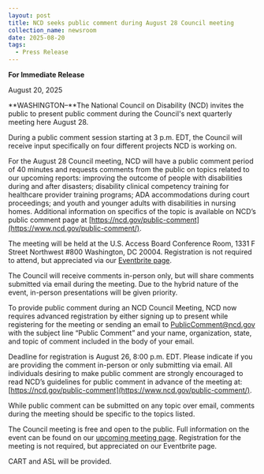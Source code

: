 ```yaml
---
layout: post
title: NCD seeks public comment during August 28 Council meeting
collection_name: newsroom
date: 2025-08-20
tags:
  - Press Release
---
```


**For Immediate Release**

August 20, 2025

**WASHINGTON–**The National Council on Disability (NCD) invites the public to present public comment during the Council's next quarterly meeting here August 28.

During a public comment session starting at 3 p.m. EDT, the Council will receive input specifically on four different projects NCD is working on.

For the August 28 Council meeting, NCD will have a public comment period of 40 minutes and requests comments from the public on topics related to our upcoming reports: improving the outcome of people with disabilities during and after disasters; disability clinical competency training for healthcare provider training programs; ADA accommodations during court proceedings; and youth and younger adults with disabilities in nursing homes. Additional information on specifics of the topic is available on NCD’s public comment page at [https://ncd.gov/public-comment](https://www.ncd.gov/public-comment/).

The meeting will be held at the U.S. Access Board Conference Room, 1331 F Street Northwest #800 Washington, DC 20004. Registration is not required to attend, but appreciated via our [Eventbrite page](<>).

The Council will receive comments in-person only, but will share comments submitted via email during the meeting. Due to the hybrid nature of the event, in-person presentations will be given priority.

To provide public comment during an NCD Council Meeting, NCD now requires advanced registration by either signing up to present while registering for the meeting or sending an email to PublicComment@ncd.gov with the subject line “Public Comment” and your name, organization, state, and topic of comment included in the body of your email.

Deadline for registration is August 26, 8:00 p.m. EDT. Please indicate if you are providing the comment in-person or only submitting via email. All individuals desiring to make public comment are strongly encouraged to read NCD’s guidelines for public comment in advance of the meeting at: [https://ncd.gov/public-comment](https://www.ncd.gov/public-comment/).

While public comment can be submitted on any topic over email, comments during the meeting should be specific to the topics listed.

The Council meeting is free and open to the public. Full information on the event can be found on our [upcoming meeting page](https://www.ncd.gov/meeting/2025-08-28-aug-28-29-2025-council-meeting/). Registration for the meeting is not required, but appreciated on our Eventbrite page.

CART and ASL will be provided.
